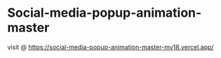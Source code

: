 # Social-media-popup-animation-master
visit @ https://social-media-popup-animation-master-mv18.vercel.app/
